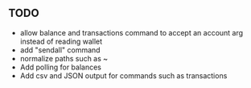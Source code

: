 TODO
----

* allow balance and transactions command to accept an account arg instead of reading wallet
* add "sendall" command
* normalize paths such as ~
* Add polling for balances
* Add csv and JSON output for commands such as transactions
